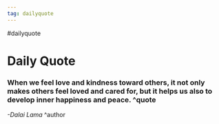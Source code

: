 ```yaml
---
tag: dailyquote
---
```


#dailyquote

# Daily Quote

### When we feel love and kindness toward others, it not only makes others feel loved and cared for, but it helps us also to develop inner happiness and peace. ^quote
*-Dalai Lama* ^author
